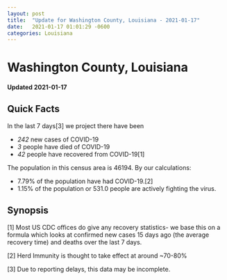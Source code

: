 ```yaml
---
layout: post
title:  "Update for Washington County, Louisiana - 2021-01-17"
date:   2021-01-17 01:01:29 -0600
categories: Louisiana
---
```


# Washington County, Louisiana
#### Updated 2021-01-17

## Quick Facts

In the last 7 days[3] we project there have been
- *242* new cases of COVID-19
- *3* people have died of COVID-19
- *42* people have recovered from COVID-19[1]

The population in this census area is 46194. By our calculations:
- 7.79% of the population have had COVID-19.[2]
- 1.15% of the population or 531.0 people are actively fighting the virus.

## Synopsis




[1] Most US CDC offices do give any recovery statistics- we base this on a formula which looks at confirmed new cases
15 days ago (the average recovery time) and deaths over the last 7 days.

[2] Herd Immunity is thought to take effect at around ~70-80%

[3] Due to reporting delays, this data may be incomplete.
 
    